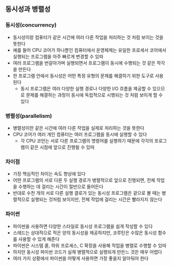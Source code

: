 ## 동시성과 병렬성

### 동시성(concurrency)

- 동시성이랑 컴퓨터가 같은 시간에 여러 다른 작업을 처리하는 것 처럼 보이는 것을 뜻한다
- 예를 들어 CPU 코어가 하나뿐인 컴퓨터에서 운영체제는 유일한 프로세서 코어에서 실행되는 프로그램을 아주 빠르게 변경할 수 있따
- 여러 프로그램을 번갈아가며 실행되면서 프로그램이 동시에 수행되는 것 같은 착각을 만든다
- 한 프로그램 안에서 동시성은 어떤 특정 유형의 문제를 해결하기 위한 도구로 사용된다
    - 동시 프로그램은 여러 다양한 실행 경로나 다양한 I/O 흐름을 제공할 수 있으므로 문제를 해결하는 과정이 동시에 독립적으로 시행되는 것 처럼 보이게 할 수 있다

### 병렬성(parallelism)

- 병렬성이란 같은 시간에 여러 다른 작업을 실제로 처리하는 것을 뜻한다
- CPU 코어가 여러 개인 컴퓨터는 여러 프로그램을 동시에 실행할 수 있다
    - 각 CPU 코언는 서로 다른 프로그램의 명령어를 실행하기 때문에 각각의 프로그램이 같은 시점에 앞으로 진행될 수 있따

### 차이점

- 가장 핵심적인 차이는 속도 향상에 있다
- 어떤 프로그램의 서로 다른 두 실행 경로가 병렬적으로 앞으로 진행되면, 전체 작업을 수행하는 데 걸리는 시간이 절반으로 들어든다
- 반대로 수천 개의 서로 다른 실행 결로가 있는 동시성 프로그램은 겉으로 볼 때는 병렬적으로 실행되는 것처럼 보이지만, 전체 작업에 걸리는 시간은 빨라지지 않는다

### 파이썬

- 파이썬을 사용하면 다양한 스타일로 동시성 프로그램을 쉽게 작성할 수 있다
- 스레드는 상대적으로 적은 양의 동시성을 제공하지만, 코루틴은 수많은 동시성 함수를 사용할 수 있게 해준다
- 파이썬은 시스템 콜, 하위 프로세스, C 확장을 사용해 작업을 병렬로 수행할 수 있따
- 하지만 동시성 파이썬 코드가 실제 병렬적으로 실행되게 만든느 것은 매우 어렵다
- 여러 가지 상황에서 파이썬을 어떻게 사용하면 가장 좋을지 알아둬야 한다 